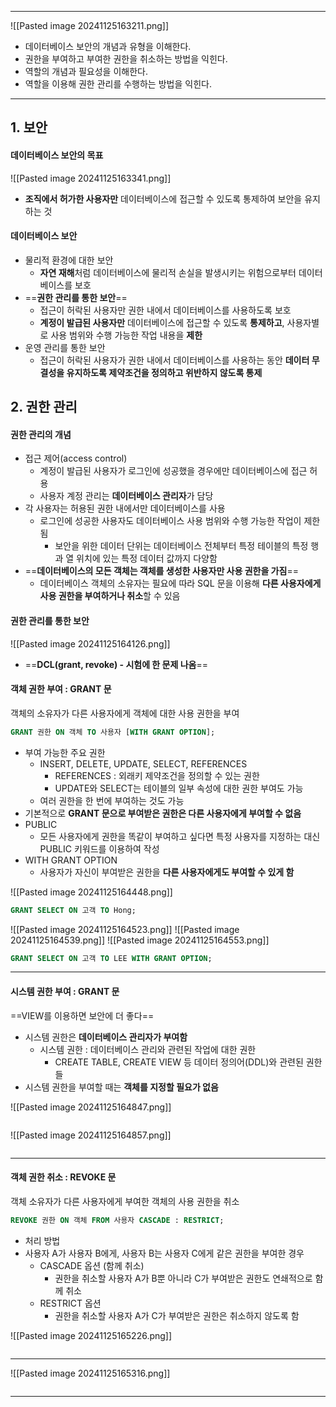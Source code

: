 
---
![[Pasted image 20241125163211.png]]
- 데이터베이스 보안의 개념과 유형을 이해한다. 
- 권한을 부여하고 부여한 권한을 취소하는 방법을 익힌다. 
- 역할의 개념과 필요성을 이해한다. 
- 역할을 이용해 권한 관리를 수행하는 방법을 익힌다.
---
## 1. 보안
####  데이터베이스 보안의 목표
![[Pasted image 20241125163341.png]]
- **조직에서 허가한 사용자만** 데이터베이스에 접근할 수 있도록 통제하여 보안을 유지하는 것
#### 데이터베이스 보안
- 물리적 환경에 대한 보안 
	- **자연 재해**처럼 데이터베이스에 물리적 손실을 발생시키는 위험으로부터 데이터베이스를 보호 
- ==**권한 관리를 통한 보안**== 
	- 접근이 허락된 사용자만 권한 내에서 데이터베이스를 사용하도록 보호 
	- **계정이 발급된 사용자만** 데이터베이스에 접근할 수 있도록 **통제하고**, 사용자별로 사용 범위와 수행 가능한 작업 내용을 **제한** 
- 운영 관리를 통한 보안 
	- 접근이 허락된 사용자가 권한 내에서 데이터베이스를 사용하는 동안 **데이터 무결성을 유지하도록 제약조건을 정의하고 위반하지 않도록 통제**
## 2. 권한 관리
#### 권한 관리의 개념
- 접근 제어(access control) 
	- 계정이 발급된 사용자가 로그인에 성공했을 경우에만 데이터베이스에 접근 허용 
	- 사용자 계정 관리는 **데이터베이스 관리자**가 담당 
- 각 사용자는 허용된 권한 내에서만 데이터베이스를 사용 
	- 로그인에 성공한 사용자도 데이터베이스 사용 범위와 수행 가능한 작업이 제한됨 
		- 보안을 위한 데이터 단위는 데이터베이스 전체부터 특정 테이블의 특정 행과 열 위치에 있는 특정 데이터 값까지 다양함 
- ==**데이터베이스의 모든 객체는 객체를 생성한 사용자만 사용 권한을 가짐**== 
	- 데이터베이스 객체의 소유자는 필요에 따라 SQL 문을 이용해 **다른 사용자에게 사용 권한을 부여하거나 취소**할 수 있음

#### 권한 관리를 통한 보안
![[Pasted image 20241125164126.png]]
- ==**DCL(grant, revoke) - 시험에 한 문제 나옴**==

#### 객체 권한 부여 : GRANT 문
객체의 소유자가 다른 사용자에게 객체에 대한 사용 권한을 부여
```sql
GRANT 권한 ON 객체 TO 사용자 [WITH GRANT OPTION];
```
- 부여 가능한 주요 권한 
	- INSERT, DELETE, UPDATE, SELECT, REFERENCES 
		- REFERENCES : 외래키 제약조건을 정의할 수 있는 권한 
		- UPDATE와 SELECT는 테이블의 일부 속성에 대한 권한 부여도 가능 
	- 여러 권한을 한 번에 부여하는 것도 가능 
- 기본적으로 **GRANT 문으로 부여받은 권한은 다른 사용자에게 부여할 수 없음**
- PUBLIC 
	- 모든 사용자에게 권한을 똑같이 부여하고 싶다면 특정 사용자를 지정하는 대신 PUBLIC 키워드를 이용하여 작성 
- WITH GRANT OPTION 
	- 사용자가 자신이 부여받은 권한을 **다른 사용자에게도 부여할 수 있게 함**

![[Pasted image 20241125164448.png]]
```SQL
GRANT SELECT ON 고객 TO Hong;
```

![[Pasted image 20241125164523.png]]
![[Pasted image 20241125164539.png]]
![[Pasted image 20241125164553.png]]
```sql
GRANT SELECT ON 고객 TO LEE WITH GRANT OPTION;
```
---
#### 시스템 권한 부여 : GRANT 문
==VIEW를 이용하면 보안에 더 좋다==

- 시스템 권한은 **데이터베이스 관리자가 부여함** 
	- 시스템 권한 : 데이터베이스 관리와 관련된 작업에 대한 권한 
		- CREATE TABLE, CREATE VIEW 등 데이터 정의어(DDL)와 관련된 권한들 
- 시스템 권한을 부여할 때는 **객체를 지정할 필요가 없음**

![[Pasted image 20241125164847.png]]
```
```
![[Pasted image 20241125164857.png]]
```
```
---
#### 객체 권한 취소 : REVOKE 문
객체 소유자가 다른 사용자에게 부여한 객체의 사용 권한을 취소

```sql
REVOKE 권한 ON 객체 FROM 사용자 CASCADE : RESTRICT;
```
- 처리 방법
- 사용자 A가 사용자 B에게, 사용자 B는 사용자 C에게 같은 권한을 부여한 경우
	- CASCADE 옵션 (함께 취소)
		- 권한을 취소할 사용자 A가 B뿐 아니라 C가 부여받은 권한도 연쇄적으로 함께 취소 
	- RESTRICT 옵션 
		- 권한을 취소할 사용자 A가 C가 부여받은 권한은 취소하지 않도록 함

![[Pasted image 20241125165226.png]]
```
```
---
![[Pasted image 20241125165316.png]]
```
```
---
